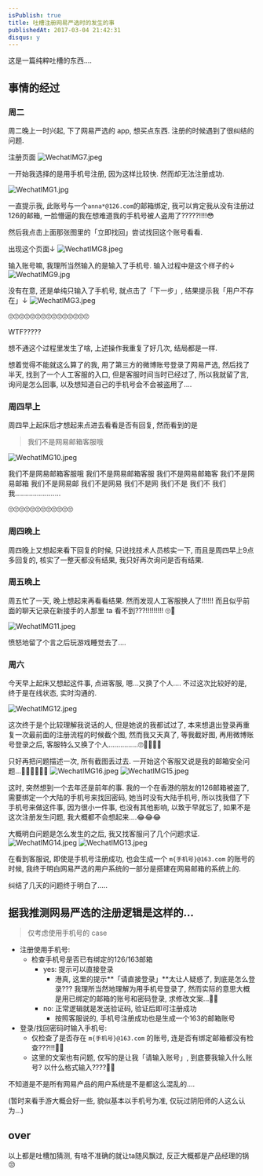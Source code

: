 ```yaml
---
isPublish: true
title: 吐槽注册网易严选时的发生的事
publishedAt: 2017-03-04 21:42:31
disqus: y
---
```


这是一篇纯粹吐槽的东西....

## 事情的经过

### 周二
周二晚上一时兴起, 下了网易严选的 app, 想买点东西.
注册的时候遇到了很纠结的问题.

注册页面
![WechatIMG7.jpeg](../../assets/images/bc9cef094c64051986d3e1bbc93dd64e.jpg)

一开始我选择的是用手机号注册, 因为这样比较快.
然而却无法注册成功.

![WechatIMG1.jpg](../../assets/images/c6787c735a3f901bbaf947440db07e79.jpg)

一直提示我, 此账号与一个`anna*@126.com`的邮箱绑定, 我可以肯定我从没有注册过126的邮箱, 一脸懵逼的我在想难道我的手机号被人盗用了?????!!!!😳

然后我点击上面那张图里的「立即找回」尝试找回这个账号看看.

出现这个页面↓
![WechatIMG8.jpeg](../../assets/images/4206ab69e5d1d7e52abf0aec52f0f3ce.jpg)

输入账号嘛, 我理所当然输入的是输入了手机号. 输入过程中是这个样子的↓
![WechatIMG9.jpg](../../assets/images/5835b75a0403dddc8d140c5a027fc2a2.jpg)

没有在意, 还是单纯只输入了手机号, 就点击了「下一步」, 结果提示我「用户不存在」↓
![WechatIMG3.jpeg](../../assets/images/ee57927354c0c7b01ca9208aad96ad02.jpg)

🙄🙄🙄🙄🙄🙄🙄🙄🙄🙄🙄🙄🙄🙄🙄

WTF?????

想不通这个过程里发生了啥, 上述操作我重复了好几次, 结局都是一样.

想着觉得不能就这么算了的我, 用了第三方的微博账号登录了网易严选, 然后找了半天, 找到了一个人工客服的入口, 但是客服时间当时已经过了, 所以我就留了言, 询问是怎么回事, 以及想知道自己的手机号会不会被盗用了....

### 周四早上
周四早上起床后才想起来点进去看看是否有回复, 然而看到的是

> 我们不是网易邮箱客服哦

![WechatIMG10.jpeg](../../assets/images/826911b8d69657b033ba914aa7b53f06.jpg)

我们不是网易邮箱客服哦
我们不是网易邮箱客服
我们不是网易邮箱客
我们不是网易邮箱
我们不是网易邮
我们不是网易
我们不是网
我们不是
我们不
我们
我.......................

🙄🙄🙄🙄🙄🙄🙄🙄🙄🙄🙄🙄

### 周四晚上
周四晚上又想起来看下回复的时候, 只说找技术人员核实一下, 而且是周四早上9点多回复的, 核实了一整天都没有结果, 我只好再次询问是否有结果.

### 周五晚上
周五忙了一天, 晚上想起来再看看结果. 然而发现人工客服换人了!!!!!! 而且似乎前面的聊天记录在新接手的人那里 ta 看不到???!!!!!!!!! 🙄🔪

![WechatIMG11.jpeg](../../assets/images/a777be6d5160d98d5fb36310f6cb52d9.jpg)

愤怒地留了个言之后玩游戏睡觉去了....

### 周六
今天早上起床又想起这件事, 点进客服, 嗯...又换了个人....
不过这次比较好的是, 终于是在线状态, 实时沟通的.

![WechatIMG12.jpeg](../../assets/images/d9391a9132a3d76dcdecd62cb29dede0.jpg)

这次终于是个比较理解我说话的人, 但是她说的我都试过了, 本来想退出登录再重复一次最前面的注册流程的时候截个图, 然而我又天真了, 等我截好图, 再用微博账号登录之后, 客服特么又换了个人...............🙄🔪🔪🔪🔪

只好再把问题描述一次, 所有截图丢过去. 一开始这个客服又说是我的邮箱安全问题…💊💊💊💊💊💊
![WechatIMG16.jpeg](../../assets/images/b1044eca494206594aa8fa3d2aaa2e97.jpg)
![WechatIMG15.jpeg](../../assets/images/8740c2e4c5bd451fba2da50f8afdad56.jpg)

这时, 突然想到一个去年还是前年的事. 我的一个在香港的朋友的126邮箱被盗了, 需要绑定一个大陆的手机号来找回密码, 她当时没有大陆手机号, 所以找我借了下手机号来做这件事, 因为很小一件事, 也没有其他影响, 以致于早就忘了, 如果不是这次注册发生问题, 我大概都不会想起来....😂😂😂

大概明白问题是怎么发生的之后, 我又找客服问了几个问题求证.
![WechatIMG14.jpeg](../../assets/images/4e87a8bc0a4faa7e00606351321cee79.jpg)
![WechatIMG13.jpeg](../../assets/images/ceb38ac538744ea3757e804d1871afb8.jpg)

在看到客服说, 即使是手机号注册成功, 也会生成一个 `m{手机号}@163.com` 的账号的时候, 我终于明白网易严选的用户系统的一部分是搭建在网易邮箱的系统上的.

纠结了几天的问题终于明白了.....

## 据我推测网易严选的注册逻辑是这样的...

> 仅考虑使用手机号的 case

- 注册使用手机号:
  - 检查手机号是否已有绑定的126/163邮箱
    - yes: 提示可以直接登录
      - 港真, 这里的提示**「请直接登录」**太让人疑惑了, 到底是怎么登录??? 我理所当然地理解为用手机号登录了, 然而实际的意思大概是用已绑定的邮箱的账号和密码登录, 求修改文案...🔪💊
    - no: 正常逻辑就是发送验证码, 验证后即可注册成功
      - 按照客服说的, 手机号注册成功也是生成一个163的邮箱账号
- 登录/找回密码时输入手机号:
  - 仅检查了是否存在 `m{手机号}@163.com` 的账号, 连是否有绑定邮箱都没有检查???!!!🔪💊
  - 这里的文案也有问题, 仅写的是让我「请输入账号」, 到底要我输入什么账号? 以什么格式输入????🔪💊


不知道是不是所有网易产品的用户系统是不是都这么混乱的....

(暂时来看手游大概会好一些, 貌似基本以手机号为准, 仅玩过阴阳师的人这么认为...)

## over
以上都是吐槽加猜测, 有啥不准确的就让ta随风飘过, 反正大概都是产品经理的锅😒
